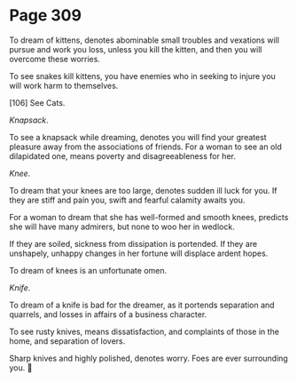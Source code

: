 # Page 309
To dream of kittens, denotes abominable small troubles and vexations
will pursue and work you loss, unless you kill the kitten, and then
you will overcome these worries.


To see snakes kill kittens, you have enemies who in seeking to injure
you will work harm to themselves.



[106] See Cats.


_Knapsack_.


To see a knapsack while dreaming, denotes you will find your
greatest pleasure away from the associations of friends.
For a woman to see an old dilapidated one, means poverty
and disagreeableness for her.


_Knee_.


To dream that your knees are too large, denotes sudden ill luck for you.
If they are stiff and pain you, swift and fearful calamity awaits you.


For a woman to dream that she has well-formed and smooth knees,
predicts she will have many admirers, but none to woo her in wedlock.


If they are soiled, sickness from dissipation is portended.
If they are unshapely, unhappy changes in her fortune will
displace ardent hopes.


To dream of knees is an unfortunate omen.


_Knife_.


To dream of a knife is bad for the dreamer, as it portends separation
and quarrels, and losses in affairs of a business character.


To see rusty knives, means dissatisfaction, and complaints
of those in the home, and separation of lovers.


Sharp knives and highly polished, denotes worry.
Foes are ever surrounding you.
